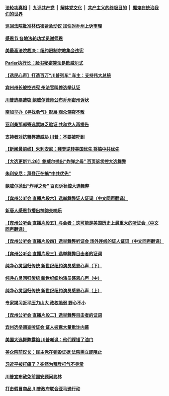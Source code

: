 

####  [法轮功真相](../../../../basic/blob/master/README.md?t=11270503) &nbsp;|&nbsp; [九评共产党](../../../../9ping.md/blob/master/README.md?t=11270503) &nbsp;|&nbsp; [解体党文化](../../../../jtdwh.md/blob/master/README.md?t=11270503)  &nbsp;|&nbsp; [共产主义的终极目的](../../../../gczydzjmd.md/blob/master/README.md?t=11270503) &nbsp;|&nbsp; [魔鬼在统治我们的世界](../../../../mgztzwmdsj.md/blob/master/README.md?t=11270503) 

#### [巡回法院批准林伍德紧急动议 加快对乔州上诉审理](../pages/prog203/a102996019.md?t=11270503) 

#### [感恩节 各地法轮功学员谢师恩](../pages/prog203/a102996129.md?t=11270503) 

#### [美最高法院裁决：纽约限制宗教集会违宪](../pages/prog203/a102996124.md?t=11270503) 

#### [Parler执行长：脸书秘密算法是欧威尔式](../pages/prog203/a102996061.md?t=11270503) 

#### [【选民心声】打造百万“川普列车” 车主：支持伟大总统](../pages/prog203/a102996058.md?t=11270503) 

#### [宾州州长被控违宪 州法官叫停选举认证](../pages/prog203/a102996056.md?t=11270503) 

#### [川普选票遭窃 鲍威尔律师公布乔州密州诉状](../pages/prog203/a102996048.md?t=11270503) 

#### [南加举办《寻找勇气》影展 观众深夜不散](../pages/prog203/a102996041.md?t=11270503) 

#### [亚利桑那邮寄选票缺乏验证 共和党人再提告](../pages/prog203/a102996037.md?t=11270503) 

#### [支持者对抗舞弊遭威胁 川普：不要被吓到](../pages/prog203/a102995956.md?t=11270503) 

#### [【新闻最前线】朱利安尼：拜登逆转美国优先 将搞中共优先](../pages/prog203/a102995912.md?t=11270503) 

#### [【大选更新11.26】鲍威尔抛出“炸弹之母” 百页诉状控大选舞弊](../pages/prog203/a102995478.md?t=11270503) 

#### [朱利安尼：拜登正在搞“中共优先”](../pages/prog203/a102995873.md?t=11270503) 

#### [鲍威尔抛出“炸弹之母” 百页诉状控大选舞弊](../pages/prog203/a102995803.md?t=11270503) 

#### [【宾州公听会 直播片段六】选举舞弊证人证词（中文同声翻译）](../pages/prog203/a102995627.md?t=11270503) 

#### [新唐人感恩节播出神韵交响乐](../pages/prog203/a102992572.md?t=11270503) 

#### [【宾州公听会 直播片段五】与会者：这可能是美国历史上最重大的听证会（中文同声翻译）](../pages/prog203/a102995571.md?t=11270503) 

#### [【宾州公听会 直播片段四】选举舞弊听证会 场外连线的证人证词（中文同声翻译）](../pages/prog203/a102995574.md?t=11270503) 

#### [【宾州公听会 直播片段三】选举舞弊目击者的证词](../pages/prog203/a102995573.md?t=11270503) 

#### [纯净心灵回归传统 新世纪纽约演员感恩心声（下）](../pages/prog203/a102995668.md?t=11270503) 

#### [纯净心灵回归传统 新世纪纽约演员感恩心声（中）](../pages/prog203/a102995649.md?t=11270503) 

#### [纯净心灵回归传统 新世纪纽约演员感恩心声（上）](../pages/prog203/a102995610.md?t=11270503) 

#### [专家揭习近平压力山大 政权脆弱 野心不小](../pages/prog203/a102995602.md?t=11270503) 

#### [【宾州公听会 直播片段二】选举舞弊目击者的证词](../pages/prog203/a102995572.md?t=11270503) 

#### [宾州选举调查听证会 证人披露大量欺诈内幕](../pages/prog203/a102995599.md?t=11270503) 

#### [美国大选舞弊露馅 川普嘲讽：他们踩错了油门](../pages/prog203/a102995570.md?t=11270503) 

#### [美众院前议长：民主党在销毁证据 法院需立即阻止](../pages/prog203/a102995556.md?t=11270503) 

#### [习近平被打痛了？突然为拜登打气不寻常](../pages/prog203/a102995540.md?t=11270503) 

#### [川普宣布赦免前国安顾问弗林](../pages/prog203/a102995544.md?t=11270503) 

#### [打击假冒商品 川普政府联合亚马逊行动](../pages/prog203/a102995150.md?t=11270503) 

